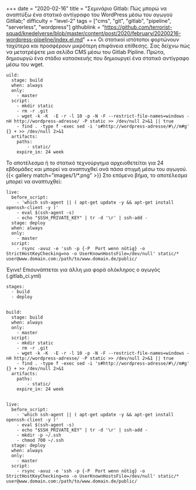 +++
date = "2020-02-16"
title = "Σεμινάριο Gitlab: Πώς μπορώ να αναπτύξω ένα στατικό αντίγραφο του WordPress μέσω του αγωγού Gitllab;"
difficulty = "level-2"
tags = ["cms", "git", "gitlab", "pipeline", "serverless", "wordpress"]
githublink = "https://github.com/terrorist-squad/knedelverse/blob/master/content/post/2020/february/20200216-wordpress-pipeline/index.el.md"
+++
Οι στατικοί ιστότοποι φορτώνουν ταχύτερα και προσφέρουν μικρότερη επιφάνεια επίθεσης. Σας δείχνω πώς να μετατρέψετε μια σελίδα CMS μέσω του Gitlab Pipline. Πρώτα, δημιουργώ ένα στάδιο κατασκευής που δημιουργεί ένα στατικό αντίγραφο μέσω του wget.
```
uild:
  stage: build
  when: always
  only:
    - master 
  script:
    - mkdir static
    - rm -r .git
    - wget -k -K  -E -r -l 10 -p -N -F --restrict-file-names=windows -nH http://wordpress-adresse/ -P static >> /dev/null 2>&1 || true
    - find . -type f -exec sed -i 's#http://wordpress-adresse/#\//m#g' {} + >> /dev/null 2>&1
  artifacts:
    paths:
        - static/     
    expire_in: 24 week

```
Το αποτέλεσμα ή το στατικό τεχνούργημα αρχειοθετείται για 24 εβδομάδες και μπορεί να αναπτυχθεί ανά πάσα στιγμή μέσω του αγωγού.
{{< gallery match="images/1/*.png" >}}
Στο επόμενο βήμα, το αποτέλεσμα μπορεί να αναπτυχθεί:
```
live:
  before_script:
    - 'which ssh-agent || ( apt-get update -y && apt-get install openssh-client -y )'
    - eval $(ssh-agent -s)
    - echo "$SSH_PRIVATE_KEY" | tr -d '\r' | ssh-add -
  stage: deploy
  when: always
  only:
    - master  
  script:
    - rsync -avuz -e 'ssh -p {-P  Port wenn nötig} -o StrictHostKeyChecking=no -o UserKnownHostsFile=/dev/null' static/*  user@www.domain.com:/path/to/www.domain.de/public/

```
Έγινε! Επισυνάπτεται για άλλη μια φορά ολόκληρος ο αγωγός (.gitlab_ci.yml)
```
stages:
  - build
  - deploy


build:
  stage: build
  when: always
  only:
    - master 
  script:
    - mkdir static
    - rm -r .git
    - wget -k -K  -E -r -l 10 -p -N -F --restrict-file-names=windows -nH http://wordpress-adresse/ -P static >> /dev/null 2>&1 || true
    - find . -type f -exec sed -i 's#http://wordpress-adresse/#\//m#g' {} + >> /dev/null 2>&1
  artifacts:
    paths:
        - static/     
    expire_in: 24 week
    
    
live:
  before_script:
    - 'which ssh-agent || ( apt-get update -y && apt-get install openssh-client -y )'
    - eval $(ssh-agent -s)
    - echo "$SSH_PRIVATE_KEY" | tr -d '\r' | ssh-add -
    - mkdir -p ~/.ssh
    - chmod 700 ~/.ssh
  stage: deploy
  when: always
  only:
    - master  
  script:
    - rsync -avuz -e 'ssh -p {-P  Port wenn nötig} -o StrictHostKeyChecking=no -o UserKnownHostsFile=/dev/null' static/*  user@www.domain.com:/path/to/www.domain.de/public/


```